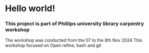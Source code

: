 # Hello world!

### This project is part of Phillips university library carpentry workshop
The workshop was conducted from the 07 to the 8th Nov 2024
This workshop focused on Open refine, bash and git
